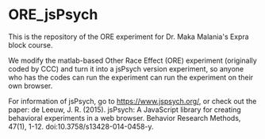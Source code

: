 # ORE_jsPsych
This is the repository of the ORE experiment for Dr. Maka Malania's Expra block course.

We modify the matlab-based Other Race Effect (ORE) experiment (originally coded by CCC) and turn it into a jsPsych version experiment, 
so anyone who has the codes can run the experiment can run the experiment on their own browser.


For information of jsPsych, go to https://www.jspsych.org/, or check out the paper: 
de Leeuw, J. R. (2015). jsPsych: A JavaScript library for creating behavioral experiments in a web browser. Behavior Research Methods, 
47(1), 1-12. doi:10.3758/s13428-014-0458-y.
